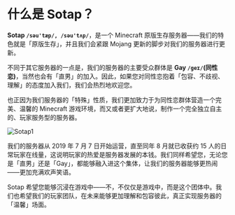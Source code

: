 # 什么是 Sotap？

**Sotap `/səu'tæp/, /səu'tʌp/`**，是一个 Minecraft 原版生存服务器——我们的特色就是「原版生存」，并且我们会紧跟 Mojang 更新的脚步对我们的服务器进行更新。

不同于其它服务器的一点是，我们的服务器的主要受众群体是 **Gay `/geɪ/`(同性恋)**，当然也会有「直男」的加入。因此，如果您对同性恋抱着「包容、不歧视、理解」的态度加入我们，我们会热烈地欢迎您。

也正因为我们服务器的「特殊」性质，我们更加致力于为同性恋群体营造一个完美、温馨的 Minecraft 游戏环境，而又或者更扩大地说，制作一个完全独立自主的、玩家服务型的服务器。

![Sotap1](https://mcsunrise.oss-cn-qingdao.aliyuncs.com/sunrise1.png)

我们的服务器从 2019 年 7 月 7 日开始运营，直至同年 8 月就已收获约 15 人的日常玩家在线量，这说明玩家的热爱是服务器发展的本钱。我们同样希望您，无论您是「直男」还是「Gay」，都能够融入进这个集体，让我们的服务器能够更热闹——更加充满欢声笑语。

Sotap 希望您能够沉浸在游戏中——不，不仅仅是游戏中，而是这个团体中。我们也希望我们的玩家团队，在未来能够更加理解和包容彼此，真正实现服务器的「温馨」场面。